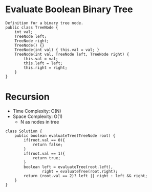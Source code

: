 # Evaluate Boolean Binary Tree
```
Definition for a binary tree node.
public class TreeNode {
    int val;
    TreeNode left;
    TreeNode right;
    TreeNode() {}
    TreeNode(int val) { this.val = val; }
    TreeNode(int val, TreeNode left, TreeNode right) {
        this.val = val;
        this.left = left;
        this.right = right;
    }
}
```
# Recursion
* Time Complexity: O(N)
* Space Complexity: O(1)
	* N as nodes in tree
```
class Solution {
    public boolean evaluateTree(TreeNode root) {
        if(root.val == 0){
            return false;
        }
        if(root.val == 1){
            return true;
        }
        boolean left = evaluateTree(root.left),
                right = evaluateTree(root.right);
        return (root.val == 2)? left || right : left && right;
    }
}
```